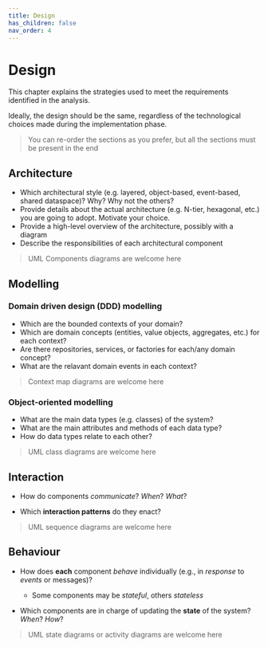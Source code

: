 ```yaml
---
title: Design
has_children: false
nav_order: 4
---
```


# Design

This chapter explains the strategies used to meet the requirements identified in the analysis. 

Ideally, the design should be the same, regardless of the technological choices made during the implementation phase.

> You can re-order the sections as you prefer, but all the sections must be present in the end

## Architecture 

- Which architectural style (e.g. layered, object-based, event-based, shared dataspace)? Why? Why not the others?
- Provide details about the actual architecture (e.g. N-tier, hexagonal, etc.) you are going to adopt. Motivate your choice.
- Provide a high-level overview of the architecture, possibly with a diagram
- Describe the responsibilities of each architectural component

> UML Components diagrams are welcome here

## Modelling

### Domain driven design (DDD) modelling

- Which are the bounded contexts of your domain? 
- Which are domain concepts (entities, value objects, aggregates, etc.) for each context?
- Are there repositories, services, or factories for each/any domain concept?
- What are the relavant domain events in each context?

> Context map diagrams are welcome here

### Object-oriented modelling

- What are the main data types (e.g. classes) of the system?
- What are the main attributes and methods of each data type?
- How do data types relate to each other?

> UML class diagrams are welcome here

## Interaction

- How do components *communicate*? *When*? *What*?

- Which **interaction patterns** do they enact?

> UML sequence diagrams are welcome here

## Behaviour

- How does **each** component *behave* individually (e.g., in *response* to *events* or messages)?
    + Some components may be *stateful*, others *stateless*

- Which components are in charge of updating the **state** of the system? *When*? *How*?

> UML state diagrams or activity diagrams are welcome here
